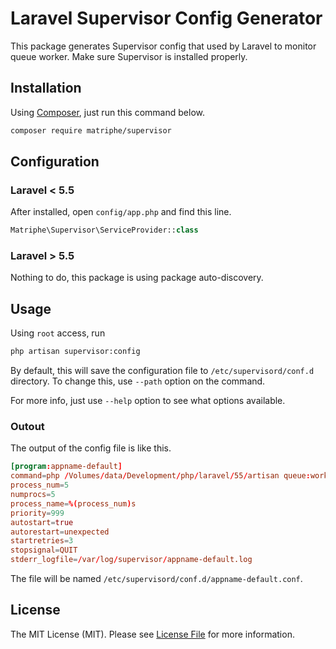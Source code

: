 # Laravel Supervisor Config Generator

This package generates Supervisor config that used by Laravel to monitor queue worker. Make sure Supervisor is installed properly.

## Installation

Using [Composer](https://getcomposer.org/), just run this command below.

```bash
composer require matriphe/supervisor
```

## Configuration

### Laravel < 5.5

After installed, open `config/app.php` and find this line.

```php
Matriphe\Supervisor\ServiceProvider::class
``` 

### Laravel > 5.5

Nothing to do, this package is using package auto-discovery.

## Usage

Using `root` access, run

```bash
php artisan supervisor:config
```

By default, this will save the configuration file to `/etc/supervisord/conf.d` directory. To change this, use `--path` option on the command.

For more info, just use `--help` option to see what options available.

### Outout

The output of the config file is like this.

```conf
[program:appname-default]
command=php /Volumes/data/Development/php/laravel/55/artisan queue:work --queue=default --tries=3 --timeout=60
process_num=5
numprocs=5
process_name=%(process_num)s
priority=999
autostart=true
autorestart=unexpected
startretries=3
stopsignal=QUIT
stderr_logfile=/var/log/supervisor/appname-default.log
```

The file will be named `/etc/supervisord/conf.d/appname-default.conf`.

## License

The MIT License (MIT). Please see [License File](LICENSE.md) for more information.
